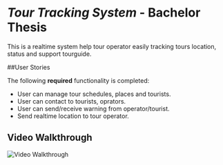 # *Tour Tracking System* - Bachelor Thesis
This is a realtime system help tour operator easily tracking tours location, status and support tourguide.

##User Stories

The following **required** functionality is completed:
 - User can manage tour schedules, places and tourists.
 - User can contact to tourists, oprators.
 - User can send/receive warning from operator/tourist.
 - Send realtime location to tour operator.
## Video Walkthrough

<img src='https://cloud.githubusercontent.com/assets/10734967/23127300/1be32e04-f7ad-11e6-98d6-eff4a6add02d.gif' title='Video Walkthrough' width='' alt='Video Walkthrough' />

